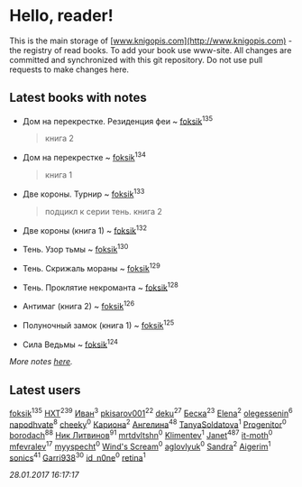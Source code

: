 # Hello, reader!
This is the main storage of [www.knigopis.com](http://www.knigopis.com) - the registry of read books.
To add your book use www-site. All changes are committed and synchronized with this git repository.
Do not use pull requests to make changes here.


## Latest books with notes
* Дом на перекрестке. Резиденция феи ~ [foksik](users/173/1734575-vkontakte)<sup>135</sup>
    > книга 2

* Дом на перекрестке ~ [foksik](users/173/1734575-vkontakte)<sup>134</sup>
    > книга 1

* Две короны. Турнир ~ [foksik](users/173/1734575-vkontakte)<sup>133</sup>
    > подцикл к серии тень. книга 2

* Две короны (книга 1) ~ [foksik](users/173/1734575-vkontakte)<sup>132</sup>

* Тень. Узор тьмы ~ [foksik](users/173/1734575-vkontakte)<sup>130</sup>

* Тень. Скрижаль мораны ~ [foksik](users/173/1734575-vkontakte)<sup>129</sup>

* Тень. Проклятие некроманта ~ [foksik](users/173/1734575-vkontakte)<sup>128</sup>

* Антимаг (книга 2) ~ [foksik](users/173/1734575-vkontakte)<sup>126</sup>

* Полуночный замок (книга 1) ~ [foksik](users/173/1734575-vkontakte)<sup>125</sup>

* Сила Ведьмы ~ [foksik](users/173/1734575-vkontakte)<sup>124</sup>


_More notes [here](latest_books_with_notes.md)._


## Latest users
[foksik](users/173/1734575-vkontakte)<sup>135</sup> 
[HXT](users/100/100002563462782-facebook)<sup>239</sup> 
[Иван](users/111/111223381196748176136-google)<sup>3</sup> 
[pkisarov001](users/311/311057796-yandex)<sup>22</sup> 
[deku](users/384/384194935-vkontakte)<sup>27</sup> 
[Беска](users/157/1577468-vkontakte)<sup>23</sup> 
[Elena](users/459/459594264-yandex)<sup>2</sup> 
[olegessenin](users/390/3901448-vkontakte)<sup>6</sup> 
[napodhvate](users/585/585811540906733201-mailru)<sup>8</sup> 
[cheeky](users/100/100000019595884-facebook)<sup>0</sup> 
[Кариона](users/401/401225211-vkontakte)<sup>2</sup> 
[Ангелина](users/837/83788782-vkontakte)<sup>48</sup> 
[TanyaSoldatova](users/140/140832989-vkontakte)<sup>1</sup> 
[Progenitor](users/310/310433527-vkontakte)<sup>0</sup> 
[borodach](users/157/15706320-vkontakte)<sup>88</sup> 
[Ник Литвинов](users/241/241974816-vkontakte)<sup>91</sup> 
[mrtdvltshn](users/291/29152388-vkontakte)<sup>0</sup> 
[Klimentev](users/104/104202610850481913650-google)<sup>1</sup> 
[Janet](users/205/20565064-vkontakte)<sup>487</sup> 
[it-moth](users/100/100001185091151-facebook)<sup>0</sup> 
[mfevralev](users/140/140966150-vkontakte)<sup>17</sup> 
[myyspecht](users/321/3211454-vkontakte)<sup>0</sup> 
[Wind's Scream](users/290/29027836-vkontakte)<sup>0</sup> 
[aglovlyuk](users/815/8156510-vkontakte)<sup>0</sup> 
[Sandra](users/242/242184576223760-facebook)<sup>2</sup> 
[Aigerim](users/157/157708568-vkontakte)<sup>1</sup> 
[sonics](users/588/5880221-vkontakte)<sup>41</sup> 
[Garri938](users/114/114389869162010721507-google)<sup>30</sup> 
[id_n0ne](users/182/18203635-vkontakte)<sup>0</sup> 
[retina](users/390/3900602-vkontakte)<sup>1</sup> 


_28.01.2017 16:17:17_
